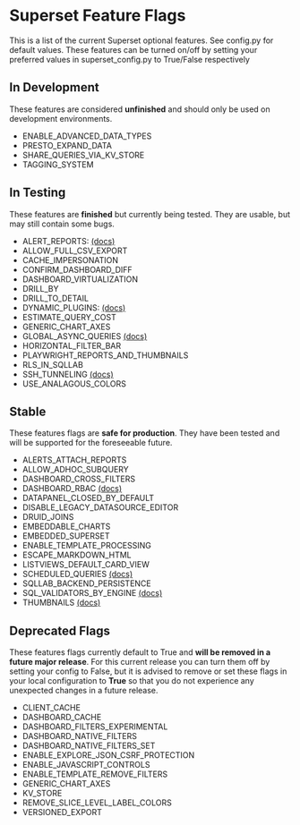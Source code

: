 <!--
Licensed to the Apache Software Foundation (ASF) under one
or more contributor license agreements.  See the NOTICE file
distributed with this work for additional information
regarding copyright ownership.  The ASF licenses this file
to you under the Apache License, Version 2.0 (the
"License"); you may not use this file except in compliance
with the License.  You may obtain a copy of the License at

  http://www.apache.org/licenses/LICENSE-2.0

Unless required by applicable law or agreed to in writing,
software distributed under the License is distributed on an
"AS IS" BASIS, WITHOUT WARRANTIES OR CONDITIONS OF ANY
KIND, either express or implied.  See the License for the
specific language governing permissions and limitations
under the License.
-->

# Superset Feature Flags

This is a list of the current Superset optional features. See config.py for default values. These features can be turned on/off by setting your preferred values in superset_config.py to True/False respectively

## In Development

These features are considered **unfinished** and should only be used on development environments.

[//]: # "PLEASE KEEP THE LIST SORTED ALPHABETICALLY"

- ENABLE_ADVANCED_DATA_TYPES
- PRESTO_EXPAND_DATA
- SHARE_QUERIES_VIA_KV_STORE
- TAGGING_SYSTEM

## In Testing

These features are **finished** but currently being tested. They are usable, but may still contain some bugs.

[//]: # "PLEASE KEEP THE LIST SORTED ALPHABETICALLY"

- ALERT_REPORTS: [(docs)](https://superset.apache.org/docs/installation/alerts-reports)
- ALLOW_FULL_CSV_EXPORT
- CACHE_IMPERSONATION
- CONFIRM_DASHBOARD_DIFF
- DASHBOARD_VIRTUALIZATION
- DRILL_BY
- DRILL_TO_DETAIL
- DYNAMIC_PLUGINS: [(docs)](https://superset.apache.org/docs/installation/running-on-kubernetes)
- ESTIMATE_QUERY_COST
- GENERIC_CHART_AXES
- GLOBAL_ASYNC_QUERIES [(docs)](https://github.com/apache/superset/blob/master/CONTRIBUTING.md#async-chart-queries)
- HORIZONTAL_FILTER_BAR
- PLAYWRIGHT_REPORTS_AND_THUMBNAILS
- RLS_IN_SQLLAB
- SSH_TUNNELING [(docs)](https://superset.apache.org/docs/installation/setup-ssh-tunneling)
- USE_ANALAGOUS_COLORS

## Stable

These features flags are **safe for production**. They have been tested and will be supported for the foreseeable future.

[//]: # "PLEASE KEEP THE LIST SORTED ALPHABETICALLY"

- ALERTS_ATTACH_REPORTS
- ALLOW_ADHOC_SUBQUERY
- DASHBOARD_CROSS_FILTERS
- DASHBOARD_RBAC [(docs)](https://superset.apache.org/docs/creating-charts-dashboards/first-dashboard#manage-access-to-dashboards)
- DATAPANEL_CLOSED_BY_DEFAULT
- DISABLE_LEGACY_DATASOURCE_EDITOR
- DRUID_JOINS
- EMBEDDABLE_CHARTS
- EMBEDDED_SUPERSET
- ENABLE_TEMPLATE_PROCESSING
- ESCAPE_MARKDOWN_HTML
- LISTVIEWS_DEFAULT_CARD_VIEW
- SCHEDULED_QUERIES [(docs)](https://superset.apache.org/docs/installation/alerts-reports)
- SQLLAB_BACKEND_PERSISTENCE
- SQL_VALIDATORS_BY_ENGINE [(docs)](https://superset.apache.org/docs/installation/sql-templating)
- THUMBNAILS [(docs)](https://superset.apache.org/docs/installation/cache)

## Deprecated Flags

These features flags currently default to True and **will be removed in a future major release**. For this current release you can turn them off by setting your config to False, but it is advised to remove or set these flags in your local configuration to **True** so that you do not experience any unexpected changes in a future release.

[//]: # "PLEASE KEEP THE LIST SORTED ALPHABETICALLY"

- CLIENT_CACHE
- DASHBOARD_CACHE
- DASHBOARD_FILTERS_EXPERIMENTAL
- DASHBOARD_NATIVE_FILTERS
- DASHBOARD_NATIVE_FILTERS_SET
- ENABLE_EXPLORE_JSON_CSRF_PROTECTION
- ENABLE_JAVASCRIPT_CONTROLS
- ENABLE_TEMPLATE_REMOVE_FILTERS
- GENERIC_CHART_AXES
- KV_STORE
- REMOVE_SLICE_LEVEL_LABEL_COLORS
- VERSIONED_EXPORT
